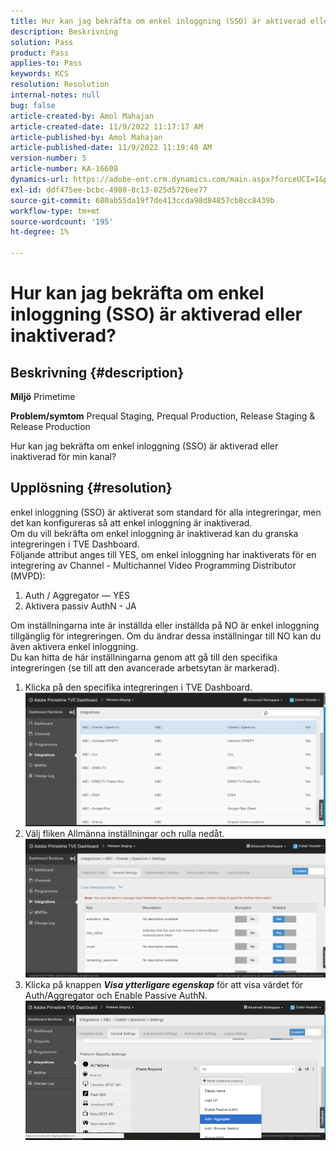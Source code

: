 ```yaml
---
title: Hur kan jag bekräfta om enkel inloggning (SSO) är aktiverad eller inaktiverad?
description: Beskrivning
solution: Pass
product: Pass
applies-to: Pass
keywords: KCS
resolution: Resolution
internal-notes: null
bug: false
article-created-by: Amol Mahajan
article-created-date: 11/9/2022 11:17:17 AM
article-published-by: Amol Mahajan
article-published-date: 11/9/2022 11:19:40 AM
version-number: 5
article-number: KA-16608
dynamics-url: https://adobe-ent.crm.dynamics.com/main.aspx?forceUCI=1&pagetype=entityrecord&etn=knowledgearticle&id=a336b00b-2060-ed11-9561-6045bd006268
exl-id: ddf475ee-bcbc-4980-8c13-025d5726ee77
source-git-commit: 680ab55da19f7de413ccda98d84857cb8cc8439b
workflow-type: tm+mt
source-wordcount: '195'
ht-degree: 1%

---
```


# Hur kan jag bekräfta om enkel inloggning (SSO) är aktiverad eller inaktiverad?

## Beskrivning {#description}

<b>Miljö</b>
Primetime


<b>Problem/symtom</b>
Prequal Staging, Prequal Production, Release Staging &amp; Release Production

Hur kan jag bekräfta om enkel inloggning (SSO) är aktiverad eller inaktiverad för min kanal?


## Upplösning {#resolution}

enkel inloggning (SSO) är aktiverat som standard för alla integreringar, men det kan konfigureras så att enkel inloggning är inaktiverad.<br>Om du vill bekräfta om enkel inloggning är inaktiverad kan du granska integreringen i TVE Dashboard.<br>Följande attribut anges till YES, om enkel inloggning har inaktiverats för en integrering av Channel - Multichannel Video Programming Distributor (MVPD):<br>
1. Auth / Aggregator — YES
2. Aktivera passiv AuthN - JA

Om inställningarna inte är inställda eller inställda på NO är enkel inloggning tillgänglig för integreringen. Om du ändrar dessa inställningar till NO kan du även aktivera enkel inloggning.<br>Du kan hitta de här inställningarna genom att gå till den specifika integreringen (se till att den avancerade arbetsytan är markerad).
1. Klicka på den specifika integreringen i TVE Dashboard.![](assets/6664dc8b-ff71-eb11-a812-00224809a536.png)
2. Välj fliken Allmänna inställningar och rulla nedåt.![](assets/ecedf1a3-ff71-eb11-a812-00224809a536.png)
3. Klicka på knappen <b>*Visa ytterligare egenskap</b>* för att visa värdet för Auth/Aggregator och Enable Passive AuthN. ![](assets/1f33e3d9-ff71-eb11-a812-00224809a536.png)
